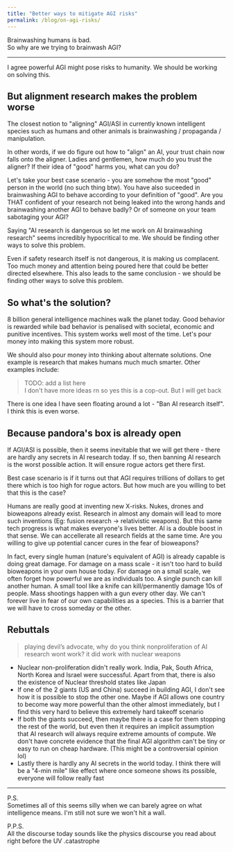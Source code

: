 ```yaml
---
title: "Better ways to mitigate AGI risks"
permalink: /blog/on-agi-risks/
---
```

Brainwashing humans is bad.  
So why are we trying to brainwash AGI? 

---

I agree powerful AGI might pose risks to humanity. We should be working on solving this.

## But alignment research makes the problem worse
The closest notion to "aligning" AGI/ASI in currently known intelligent species such as humans and other animals is brainwashing / propaganda / manipulation. 

In other words, if we do figure out how to "align" an AI, your trust chain now falls onto the aligner. Ladies and gentlemen, how much do you trust the aligner? If their idea of "good" harms you, what can you do?  

Let's take your best case scenario - you are somehow the most "good" person in the world (no such thing btw). You have also suceeded in brainwashing AGI to behave according to your definition of "good". Are you THAT confident of your research not being leaked into the wrong hands and brainwashing another AGI to behave badly? Or of someone on your team sabotaging your AGI?

Saying "AI research is dangerous so let me work on AI brainwashing research" seems incredibly hypocritical to me. We should be finding other ways to solve this problem.

Even if safety research itself is not dangerous, it is making us complacent. Too much money and attention being poured here that could be better directed elsewhere. This also leads to the same conclusion - we should be finding other ways to solve this problem.


## So what's the solution?
8 billion general intelligence machines walk the planet today. Good behavior is rewarded while bad behavior is penalised with societal, economic and punitive incentives. This system works well most of the time. Let's pour money into making this system more robust.  

We should also pour money into thinking about alternate solutions. One example is research that makes humans much much smarter. Other examples include:

> TODO: add a list here   
> I don't have more ideas rn so yes this is a cop-out. But I will get back

There is one idea I have seen floating around a lot - "Ban AI research itself". I think this is even worse.

## Because pandora's box is already open
If AGI/ASI is possible, then it seems inevitable that we will get there - there are hardly any secrets in AI research today. If so, then banning AI research is the worst possible action. It will ensure rogue actors get there first.  

Best case scenario is if it turns out that AGI requires trillions of dollars to get there which is too high for rogue actors. But how much are you willing to bet that this is the case?  

Humans are really good at inventing new X-risks. Nukes, drones and bioweapons already exist. Research in almost any domain will lead to more such inventions (Eg: fusion research -> relativistic weapons). But this same tech progress is what makes everyone's lives better. AI is a double boost in that sense. We can accellerate all research fields at the same time. Are you willing to give up potential cancer cures in the fear of bioweapons? 
 
In fact, every single human (nature's equivalent of AGI) is already capable is doing great damage. For damage on a mass scale - it isn't too hard to build bioweapons in your own house today. For damage on a small scale, we often forget how powerful we are as individuals too. A single punch can kill another human. A small tool like a knife can kill/permanently damage 10s of people. Mass shootings happen with a gun every other day. We can't forever live in fear of our own capabilities as a species. This is a barrier that we will have to cross someday or the other. 

## Rebuttals
> playing devil’s advocate, why do you think nonproliferation of AI research wont work? it did work with nuclear weapons  

- Nuclear non-proliferation didn't really work. India, Pak, South Africa, North Korea and Israel were successful. Apart from that, there is also the existence of Nuclear threshold states like Japan  
- If one of the 2 giants (US and China) succeed in building AGI, I don't see how it is possible to stop the other one. Maybe if AGI allows one country to become way more powerful than the other almost immediately, but I find this very hard to believe this extremely hard takeoff scenario  
- If both the giants succeed, then maybe there is a case for them stopping the rest of the world, but even then it requires an implicit assumption that AI research will always require extreme amounts of compute. We don't have concrete evidence that the final AGI algorithm can't be tiny or easy to run on cheap hardware. (This might be a controversial opinion lol)  
- Lastly there is hardly any AI secrets in the world today. I think there will be a "4-min mile" like effect where once someone shows its possible, everyone will follow really fast  


---

P.S.  
Sometimes all of this seems silly when we can barely agree on what intelligence means. I'm still not sure we won't hit a wall.

P.P.S.  
All the discourse today sounds like the physics discourse you read about right before the UV .catastrophe 

